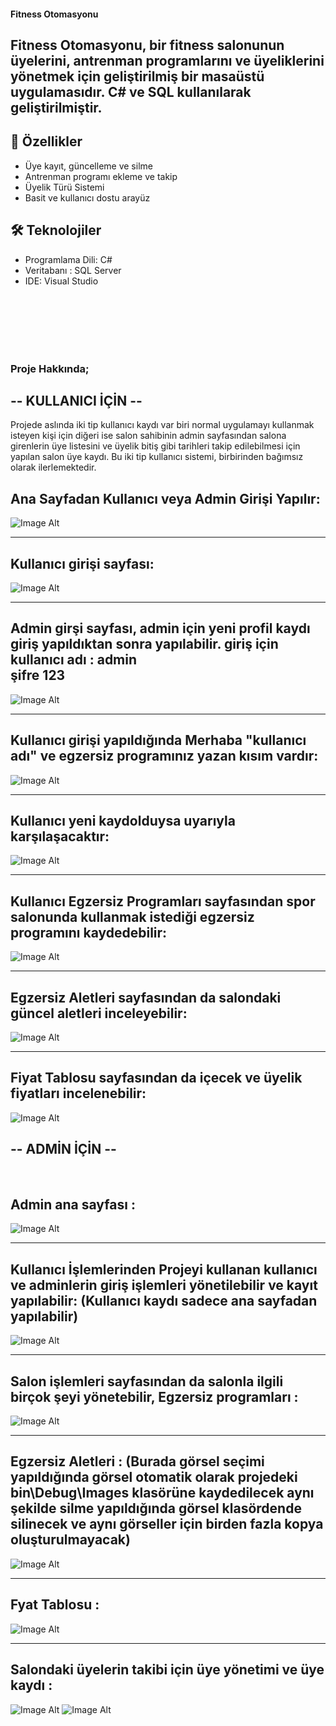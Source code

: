 #### Fitness Otomasyonu

## Fitness Otomasyonu, bir fitness salonunun üyelerini, antrenman programlarını ve üyeliklerini yönetmek için geliştirilmiş bir masaüstü uygulamasıdır. C# ve SQL kullanılarak geliştirilmiştir.

## 📌 Özellikler

- Üye kayıt, güncelleme ve silme
- Antrenman programı ekleme ve takip
- Üyelik Türü Sistemi
- Basit ve kullanıcı dostu arayüz
  
## 🛠 Teknolojiler

- Programlama Dili: C#
- Veritabanı : SQL Server
- IDE: Visual Studio
  
<br><br><br><br><br>


### Proje Hakkında;

## -- KULLANICI İÇİN -- <br>
Projede aslında iki tip kullanıcı kaydı var biri normal uygulamayı kullanmak isteyen kişi için diğeri ise salon sahibinin admin sayfasından salona girenlerin üye listesini ve üyelik bitiş gibi tarihleri takip edilebilmesi için yapılan salon üye kaydı.
Bu iki tip kullanıcı sistemi, birbirinden bağımsız olarak ilerlemektedir.

## Ana Sayfadan Kullanıcı veya Admin Girişi Yapılır:<br>
![Image Alt](https://github.com/Scapter/Fitness-Otomasyonu/blob/main/proje_g%C3%B6rselleri/anasayfa.png?raw=true) 

--------------

## Kullanıcı girişi sayfası: <br>
![Image Alt](https://github.com/Scapter/Fitness-Otomasyonu/blob/main/proje_g%C3%B6rselleri/loginpage.png?raw=true) 

--------------

## Admin girşi sayfası, admin için yeni profil kaydı giriş yapıldıktan sonra yapılabilir. giriş için <br> kullanıcı adı : admin <br>  şifre 123 <br>
![Image Alt](https://github.com/Scapter/Fitness-Otomasyonu/blob/main/proje_g%C3%B6rselleri/adminlogin.png?raw=true) 

--------------

## Kullanıcı girişi yapıldığında Merhaba "kullanıcı adı" ve egzersiz programınız yazan kısım vardır: <br>
![Image Alt](https://github.com/Scapter/Fitness-Otomasyonu/blob/main/proje_g%C3%B6rselleri/kullanicipage.png?raw=true) 

--------------

## Kullanıcı yeni kaydolduysa uyarıyla karşılaşacaktır: <br>
![Image Alt](https://github.com/Scapter/Fitness-Otomasyonu/blob/main/proje_g%C3%B6rselleri/programsecin.png?raw=true) 

--------------

## Kullanıcı Egzersiz Programları sayfasından spor salonunda kullanmak istediği egzersiz programını kaydedebilir: <br>
![Image Alt](https://github.com/Scapter/Fitness-Otomasyonu/blob/main/proje_g%C3%B6rselleri/kullan%C4%B1c%C4%B1%20egzersiz.png?raw=true) 

--------------

## Egzersiz Aletleri sayfasından da salondaki güncel aletleri inceleyebilir: <br>
![Image Alt](https://github.com/Scapter/Fitness-Otomasyonu/blob/main/proje_g%C3%B6rselleri/kullan%C4%B1c%C4%B1aletler.png?raw=true) 

--------------

## Fiyat Tablosu sayfasından da içecek ve üyelik fiyatları incelenebilir: <br>
![Image Alt](https://github.com/Scapter/Fitness-Otomasyonu/blob/main/proje_g%C3%B6rselleri/kullan%C4%B1c%C4%B1fiyat.png?raw=true) 

## -- ADMİN İÇİN --
<br>

## Admin ana sayfası : <br>
![Image Alt](https://github.com/Scapter/Fitness-Otomasyonu/blob/main/proje_g%C3%B6rselleri/adminpage.png?raw=true) 

--------------

## Kullanıcı İşlemlerinden Projeyi kullanan kullanıcı ve adminlerin giriş işlemleri yönetilebilir ve kayıt yapılabilir: (Kullanıcı kaydı sadece ana sayfadan yapılabilir) <br>
![Image Alt](https://github.com/Scapter/Fitness-Otomasyonu/blob/main/proje_g%C3%B6rselleri/adminyonetimm.png?raw=true) 

--------------

## Salon işlemleri sayfasından da salonla ilgili birçok şeyi yönetebilir, Egzersiz programları : <br>
![Image Alt](https://github.com/Scapter/Fitness-Otomasyonu/blob/main/proje_g%C3%B6rselleri/adminprogram.png?raw=true) 

--------------

## Egzersiz Aletleri : (Burada görsel seçimi yapıldığında görsel otomatik olarak projedeki bin\Debug\Images klasörüne kaydedilecek aynı şekilde silme yapıldığında görsel klasördende silinecek ve aynı görseller için birden fazla kopya oluşturulmayacak) <br>
![Image Alt](https://github.com/Scapter/Fitness-Otomasyonu/blob/main/proje_g%C3%B6rselleri/adminaletler.png?raw=true) 

--------------

## Fyat Tablosu : <br>
![Image Alt](https://github.com/Scapter/Fitness-Otomasyonu/blob/main/proje_g%C3%B6rselleri/adminfiyat.png?raw=true) 

--------------

## Salondaki üyelerin takibi için üye yönetimi ve üye kaydı : <br>
![Image Alt](https://github.com/Scapter/Fitness-Otomasyonu/blob/main/proje_g%C3%B6rselleri/admin%C3%BCyeislem.png?raw=true) 
![Image Alt](https://github.com/Scapter/Fitness-Otomasyonu/blob/main/proje_g%C3%B6rselleri/admin%C3%BCyeekle.png?raw=true)


